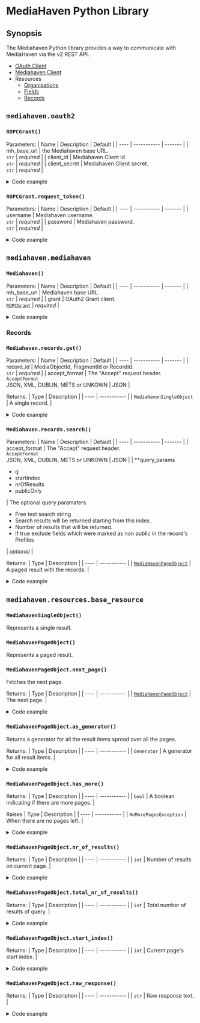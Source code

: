 # MediaHaven Python Library

## Synopsis

The Mediahaven Python library provides a way to communicate with MediaHaven via the v2 REST API.
- [OAuth Client](#mediahavenoauth2)
- [Mediahaven Client](#mediahavenmediahaven)
- Resources
    - [Organisations](#organisations)
    - [Fields](#fields)
    - [Records](#records)
## ```mediahaven.oauth2```
### ```ROPCGrant()```
Parameters:
| Name | Description | Default |
| ---- | ----------- | ------- |
| mh_base_url | the Mediahaven base URL. <br /> ```str``` | *required* |
| client_id | Mediahaven Client id. <br /> ```str``` | *required* |
| client_secret | Mediahaven Client secret. <br /> ```str``` | *required* |

<details>
    <summary>Code example</summary>

```python
>>> import os
>>> from mediahaven.oauth2 import ROPCGrant, RequestTokenError

>>> # Get the credentials from env vars.
>>> client_id = os.environ["CLIENT_ID"]
>>> client_secret = os.environ["CLIENT_SECRET"]
>>> url = os.environ["MH_URL"]

>>> # Create a ROPC grant
>>> grant = ROPCGrant(url, client_id, client_secret)
```

</details>

### ```ROPCGrant.request_token()```
Parameters:
| Name | Description | Default |
| ---- | ----------- | ------- |
| username | Mediahaven username. <br /> ```str``` | *required* |
| password | Mediahaven password. <br /> ```str``` | *required* |


<details>
    <summary>Code example</summary>

```python
>>> import os
>>> from mediahaven.oauth2 import ROPCGrant, RequestTokenError

>>> # Get the credentials from env vars.
>>> username = os.environ["USERNAME"]
>>> password = os.environ["PASSWORD"]
>>> try:
...     grant.request_token(username, password)
... except RequestTokenError as e:
...     print(e)
```

</details>

## ```mediahaven.mediahaven```
### ```Mediahaven()```
Parameters:
| Name | Description | Default |
| ---- | ----------- | ------- |
| mh_base_url | Mediahaven base URL. <br /> ```str``` | *required* |
| grant | OAuth2 Grant client. <br /> [```ROPCGrant```](#ropcgrant) | *required* |

<details>
<summary>Code example</summary>

```python
>>> from mediahaven import MediaHaven

>>> # Initialize the MH client
>>> client = MediaHaven(url, grant)
```

</details>

### Records
### ```Mediahaven.records.get()```
Parameters:
| Name | Description | Default |
| ---- | ----------- | ------- |
| record_id | MediaObjectId, FragmentId or RecordId. <br /> ```str``` | *required* |
| accept_format | The "Accept" request header. <br /> ```AcceptFormat``` <br /> JSON, XML, DUBLIN, METS or UNKOWN | JSON |

Returns:
| Type | Description | 
| ---- | ----------- | 
| ```MediaHavenSingleObject``` | A single record. | 


<details>
<summary>Code example</summary>

```python
>>> from mediahaven import MediaHaven

>>> # Get record based on record ID
>>> record = client.records.get("570...33b")
>>> print(record.Internal.ArchiveStatus)
on_disk
>>> print(record.Dynamic.PID)
qs...8q
```

</details>

### ```Mediahaven.records.search()```
Parameters:
| Name | Description | Default |
| ---- | ----------- | ------- |
| accept_format | The "Accept" request header. <br /> ```AcceptFormat``` <br /> JSON, XML, DUBLIN, METS or UNKOWN | JSON |
| **query_params <br /> <ul><li>q</li><li>startIndex</li><li>nrOfResults</li><li>publicOnly</li></ul>| The optional query paramaters. <br /> <ul><li>Free text search string</li><li>Search results will be returned starting from this index.</li><li>Number of results that will be returned.</li><li>If true exclude fields which were marked as non public in the record's Profiles</li></ul> | *optional* |

Returns:
| Type | Description | 
| ---- | ----------- | 
| [```MediaHavenPageObject```](#mediahavenpageobject) | A paged result with the records. | 

<details>
    <summary>Code example</summary>

```python
>>> # Get page based on query
>>> records_page = client.records.search(q="+(batch_id:FLMB15)", nrOfResults=10, startIndex=0)
>>> print(records_page.nr_of_results)
10
>>> print(records_page.total_nr_of_results)
22
>>> print(records_page.start_index)
0
>>> print(records_page[0].Dynamic.PID)
w3...0k
```

</details>

## ```mediahaven.resources.base_resource```
### ```MediahavenSingleObject()```
Represents a single result.
### ```MediahavenPageObject()```
Represents a paged result.
### ```MediahavenPageObject.next_page()```
Fetches the next page.

Returns:
| Type | Description | 
| ---- | ----------- | 
| [```MediahavenPageObject```](#mediahavenpageobject) | The next page. |

<details>
<summary>Code example</summary>

```python
>>> # Get next page
>>> next_page = current_page.next_page()
```

</details>

### ```MediahavenPageObject.as_generator()```
Returns a generator for all the result items spread over all the pages.

Returns:
| Type | Description | 
| ---- | ----------- | 
| ```Generator``` | A generator for all result items. |

<details>
<summary>Code example</summary>

```python
>>> # Work via generator
>>> for record in records_page.as_generator():
...     print(record.Dynamic.PID)
... 
w3...0k
<SNIP 20 IDs>
9s...5t
```

</details>

### ```MediahavenPageObject.has_more()```
Returns:
| Type | Description | 
| ---- | ----------- | 
| ```bool``` | A boolean indicating if there are more pages. |

Raises
| Type | Description | 
| ---- | ----------- | 
| ```NoMorePagesException``` | When there are no pages left. |
<details>
<summary>Code example</summary>

```python
>>> print(records_page.has_more)
True
```

</details>

### ```MediahavenPageObject.nr_of_results()```
Returns:
| Type | Description | 
| ---- | ----------- | 
| ```int``` | Number of results on current page. |

<details>
<summary>Code example</summary>

```python
>>> print(current_page.nr_of_results)
10
```

</details>

### ```MediahavenPageObject.total_nr_of_results()```
Returns:
| Type | Description | 
| ---- | ----------- | 
| ```int``` | Total number of results of query. |

<details>
<summary>Code example</summary>

```python
>>> print(current_page.total_nr_of_results)
10
```

</details>

### ```MediahavenPageObject.start_index()```
Returns:
| Type | Description | 
| ---- | ----------- | 
| ```int``` | Current page's start index. |

<details>
<summary>Code example</summary>

```python
>>> print(current_page.start_index)
10
```

</details>

### ```MediahavenPageObject.raw_response()```
Returns:
| Type | Description | 
| ---- | ----------- | 
| ```str``` | Raw response text. |

<details>
<summary>Code example</summary>

```python
>>> print(current_page.raw_response)
{...}
```

</details>